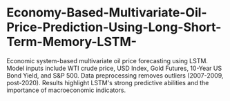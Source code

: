 # Economy-Based-Multivariate-Oil-Price-Prediction-Using-Long-Short-Term-Memory-LSTM-
Economic system-based multivariate oil price forecasting using LSTM. Model inputs include WTI crude price, USD Index, Gold Futures, 10-Year US Bond Yield, and S&amp;P 500. Data preprocessing removes outliers (2007-2009, post-2020). Results highlight LSTM's strong predictive abilities and the importance of macroeconomic indicators.
